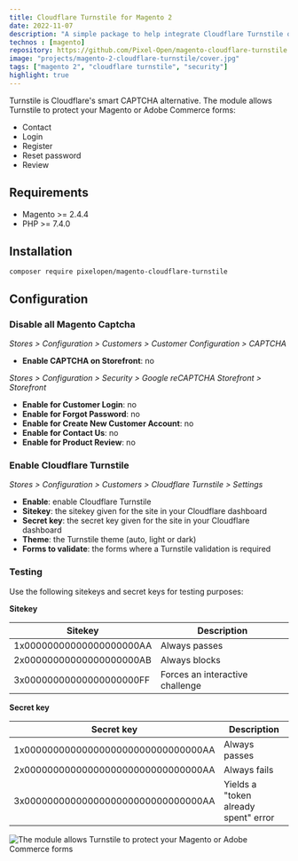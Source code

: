 ```yaml
---
title: Cloudflare Turnstile for Magento 2
date: 2022-11-07
description: "A simple package to help integrate Cloudflare Turnstile on Magento 2 Forms (login, create account, contact...). Turnstile protects your form to spam bots."
technos : [magento]
repository: https://github.com/Pixel-Open/magento-cloudflare-turnstile
image: "projects/magento-2-cloudflare-turnstile/cover.jpg"
tags: ["magento 2", "cloudflare turnstile", "security"]
highlight: true
---
```

Turnstile is Cloudflare's smart CAPTCHA alternative. The module allows Turnstile to protect your Magento or Adobe Commerce forms:

+ Contact
+ Login
+ Register 
+ Reset password
+ Review

<!-- break -->

## Requirements

- Magento >= 2.4.4
- PHP >= 7.4.0

## Installation

```
composer require pixelopen/magento-cloudflare-turnstile
```

## Configuration

### Disable all Magento Captcha

*Stores > Configuration > Customers > Customer Configuration > CAPTCHA*

- **Enable CAPTCHA on Storefront**: no

*Stores > Configuration > Security > Google reCAPTCHA Storefront > Storefront*

- **Enable for Customer Login**: no
- **Enable for Forgot Password**: no
- **Enable for Create New Customer Account**: no
- **Enable for Contact Us**: no
- **Enable for Product Review**: no

### Enable Cloudflare Turnstile

*Stores > Configuration > Customers > Cloudflare Turnstile > Settings*

- **Enable**: enable Cloudflare Turnstile
- **Sitekey**: the sitekey given for the site in your Cloudflare dashboard
- **Secret key**: the secret key given for the site in your Cloudflare dashboard
- **Theme**: the Turnstile theme (auto, light or dark)
- **Forms to validate**: the forms where a Turnstile validation is required

### Testing

Use the following sitekeys and secret keys for testing purposes:

**Sitekey**

| Sitekey                  | Description                     |
|--------------------------|---------------------------------|
| 1x00000000000000000000AA | Always passes                   |
| 2x00000000000000000000AB | Always blocks                   |
| 3x00000000000000000000FF | Forces an interactive challenge |

**Secret key**

| Secret key                          | Description                          |
|-------------------------------------|--------------------------------------|
| 1x0000000000000000000000000000000AA | Always passes                        |
| 2x0000000000000000000000000000000AA | Always fails                         |
| 3x0000000000000000000000000000000AA | Yields a "token already spent" error |

![The module allows Turnstile to protect your Magento or Adobe Commerce forms](/projects/magento-2-cloudflare-turnstile/contact-form.png)